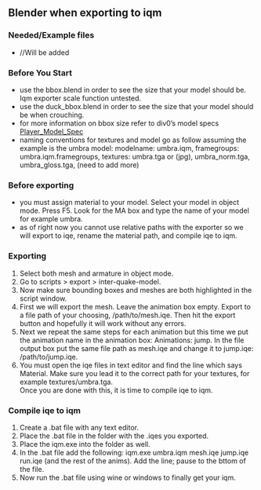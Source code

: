 Blender when exporting to iqm
-----------------------------

### Needed/Example files

*   //Will be added

### Before You Start

*   use the bbox.blend in order to see the size that your model should be. Iqm exporter scale function untested.
*   use the duck\_bbox.blend in order to see the size that your model should be when crouching.
*   for more information on bbox size refer to div0’s model specs [Player_Model_Spec](Player-Model-Spec)
*   naming conventions for textures and model go as follow assuming the example is the umbra model: modelname: umbra.iqm, framegroups: umbra.iqm.framegroups, textures: umbra.tga or (jpg), umbra\_norm.tga, umbra\_gloss.tga, (need to add more)

### Before exporting

*   you must assign material to your model. Select your model in object mode. Press F5. Look for the MA box and type the name of your model for example umbra.
*   as of right now you cannot use relative paths with the exporter so we will export to iqe, rename the material path, and compile iqe to iqm.

### Exporting

1.  Select both mesh and armature in object mode.
2.  Go to scripts \> export \> inter-quake-model.
3.  Now make sure bounding boxes and meshes are both highlighted in the script window.
4.  First we will export the mesh. Leave the animation box empty. Export to a file path of your choosing, /path/to/mesh.iqe. Then hit the export button and hopefully it will work without any errors.
5.  Next we repeat the same steps for each animation but this time we put the animation name in the animation box: Animations: jump. In the file output box put the same file path as mesh.iqe and change it to jump.iqe: /path/to/jump.iqe.
6.  You must open the iqe files in text editor and find the line which says Material. Make sure you lead it to the correct path for your textures, for example textures/umbra.tga.  
    Once you are done with this, it is time to compile iqe to iqm.

### Compile iqe to iqm

1.  Create a .bat file with any text editor.
2.  Place the .bat file in the folder with the .iqes you exported.
3.  Place the iqm.exe into the folder as well.
4.  In the .bat file add the following: iqm.exe umbra.iqm mesh.iqe jump.iqe run.iqe (and the rest of the anims). Add the line; pause to the bttom of the file.
5.  Now run the .bat file using wine or windows to finally get your iqm.
